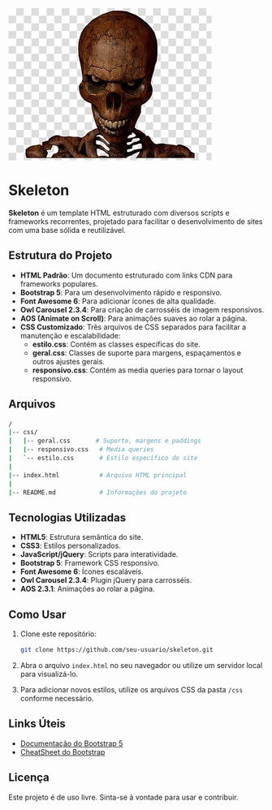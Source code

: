 
![alt text](skeleton.png)

# Skeleton

**Skeleton** é um template HTML estruturado com diversos scripts e frameworks recorrentes, projetado para facilitar o desenvolvimento de sites com uma base sólida e reutilizável.

## Estrutura do Projeto

- **HTML Padrão**: Um documento estruturado com links CDN para frameworks populares.
- **Bootstrap 5**: Para um desenvolvimento rápido e responsivo.
- **Font Awesome 6**: Para adicionar ícones de alta qualidade.
- **Owl Carousel 2.3.4**: Para criação de carrosséis de imagem responsivos.
- **AOS (Animate on Scroll)**: Para animações suaves ao rolar a página.
- **CSS Customizado**: Três arquivos de CSS separados para facilitar a manutenção e escalabilidade:
  - **estilo.css**: Contém as classes específicas do site.
  - **geral.css**: Classes de suporte para margens, espaçamentos e outros ajustes gerais.
  - **responsivo.css**: Contém as media queries para tornar o layout responsivo.

## Arquivos

```bash
/
|-- css/
|   |-- geral.css       # Suporte, margens e paddings
|   |-- responsivo.css   # Media queries
|   `-- estilo.css       # Estilo específico do site
|
|-- index.html           # Arquivo HTML principal
|
|-- README.md            # Informações do projeto
```

## Tecnologias Utilizadas

- **HTML5**: Estrutura semântica do site.
- **CSS3**: Estilos personalizados.
- **JavaScript/jQuery**: Scripts para interatividade.
- **Bootstrap 5**: Framework CSS responsivo.
- **Font Awesome 6**: Ícones escaláveis.
- **Owl Carousel 2.3.4**: Plugin jQuery para carrosséis.
- **AOS 2.3.1**: Animações ao rolar a página.

## Como Usar

1. Clone este repositório:
   ```bash
   git clone https://github.com/seu-usuario/skeleton.git
   ```

2. Abra o arquivo `index.html` no seu navegador ou utilize um servidor local para visualizá-lo.

3. Para adicionar novos estilos, utilize os arquivos CSS da pasta `/css` conforme necessário.

## Links Úteis

- [Documentação do Bootstrap 5](https://getbootstrap.com/)
- [CheatSheet do Bootstrap](https://bootstrap-cheatsheet.themeselection.com/)

## Licença

Este projeto é de uso livre. Sinta-se à vontade para usar e contribuir.

